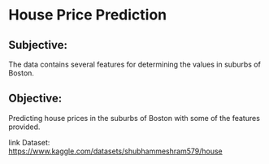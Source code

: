 # **House Price Prediction**

## Subjective:

The data contains several features for determining the values in suburbs of Boston.
    
## Objective:

Predicting house prices in the suburbs of Boston with some of the features provided.


link Dataset: https://www.kaggle.com/datasets/shubhammeshram579/house
 
